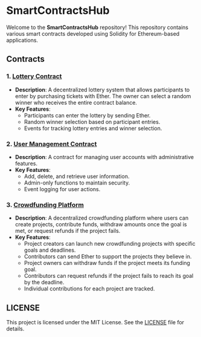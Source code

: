 # SmartContractsHub

Welcome to the **SmartContractsHub** repository! This repository contains various smart contracts developed using Solidity for Ethereum-based applications.

## Contracts

### 1. [Lottery Contract](LotteryContract)

- **Description**: A decentralized lottery system that allows participants to enter by purchasing tickets with Ether. The owner can select a random winner who receives the entire contract balance.
- **Key Features**:
  - Participants can enter the lottery by sending Ether.
  - Random winner selection based on participant entries.
  - Events for tracking lottery entries and winner selection.

### 2. [User Management Contract](UserManagementContract)

- **Description**: A contract for managing user accounts with administrative features.
- **Key Features**:
  - Add, delete, and retrieve user information.
  - Admin-only functions to maintain security.
  - Event logging for user actions.

### 3. [Crowdfunding Platform](CrowdfundingPlatform)

- **Description**: A decentralized crowdfunding platform where users can create projects, contribute funds, withdraw amounts once the goal is met, or request refunds if the project fails.
- **Key Features**:
  - Project creators can launch new crowdfunding projects with specific goals and deadlines.
  - Contributors can send Ether to support the projects they believe in.
  - Project owners can withdraw funds if the project meets its funding goal.
  - Contributors can request refunds if the project fails to reach its goal by the deadline.
  - Individual contributions for each project are tracked.


## LICENSE

This project is licensed under the MIT License. See the [LICENSE](LICENSE) file for details.

